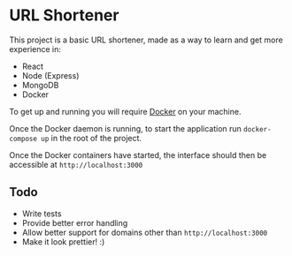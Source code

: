 # URL Shortener

This project is a basic URL shortener, made as a way to learn and get more experience in:

- React
- Node (Express)
- MongoDB
- Docker

To get up and running you will require [Docker](https://www.docker.com) on your machine.

Once the Docker daemon is running, to start the application run `docker-compose up` in the root of the project.

Once the Docker containers have started, the interface should then be accessible at `http://localhost:3000`

## Todo

- Write tests
- Provide better error handling
- Allow better support for domains other than `http://localhost:3000`
- Make it look prettier! :)
